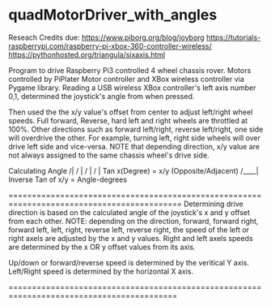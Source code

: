 # quadMotorDriver_with_angles
Reseach Credits due: 
	https://www.piborg.org/blog/joyborg 
	https://tutorials-raspberrypi.com/raspberry-pi-xbox-360-controller-wireless/
	https://pythonhosted.org/triangula/sixaxis.html

Program to drive Raspberry Pi3 controlled 4 wheel chassis rover. Motors controlled by PiPlater Motor controller and XBox wireless
controller via Pygame library. Reading a USB wireless XBox controller's left axis number 0,1, determined the joystick's angle from when pressed. 

Then used the the x/y value's offset from center to adjust left/right wheel speeds. Full forward, Reverse, hard left and right wheels are throttled at 100%. Other directions such as forward left/right, reverse left/right, one side will overdrive the other. For example, turning left, right side wheels will over drive left side and vice-versa. NOTE that depending direction, x/y value are not always assigned to the same chassis wheel's drive side. 

 
 Calculating Angle                           /|
                                            / |
                                           /  |
                                          /   |
 Tan x(Degree) = x/y (Opposite/Adjacent) /____|
 Inverse Tan of x/y = Angle-degrees

===========================================================================================
 Determining drive direction is based on the calculated angle of the joystick's
 x and y offset from each other.
 NOTE: depending on the direction, forward, forward right, forward left, 
       left, right, reverse left, reverse right, the speed of the left or 
       right axels are adjusted by the x and y values. Right and left
       axels speeds are determined by the x OR y offset values from its axis.
 
 Up/down or forward/reverse speed is determined by the veritical Y axis.
 Left/Right speed is determined by the horizontal X axis. 

 ==========================================================================================
	
